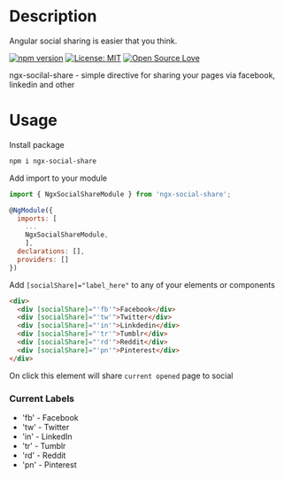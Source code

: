 # Description
Angular social sharing is easier that you think.

[![npm version](https://badge.fury.io/js/ngx-social-share.svg)](https://badge.fury.io/js/ngx-social-share)
[![License: MIT](https://img.shields.io/badge/License-MIT-green.svg)](https://github.com/alexburykin/ngx-social-share/blob/master/LICENSE.md)
[![Open Source Love](https://badges.frapsoft.com/os/v2/open-source.svg?v=103)](https://github.com/ellerbrock/open-source-badges/)

ngx-socilal-share - simple directive for sharing your pages via facebook, linkedin and other

# Usage
Install package
```sh
npm i ngx-social-share
```
Add import to your module
```js
import { NgxSocialShareModule } from 'ngx-social-share';

@NgModule({
  imports: [
    ...
    NgxSocialShareModule,
    ],
  declarations: [],
  providers: []
})
```

Add `[socialShare]="label_here"` to any of your elements or components
```html
<div>
  <div [socialShare]="'fb'">Facebook</div>
  <div [socialShare]="'tw'">Twitter</div>
  <div [socialShare]="'in'">Linkdedin</div>
  <div [socialShare]="'tr'">Tumblr</div>
  <div [socialShare]="'rd'">Reddit</div>
  <div [socialShare]="'pn'">Pinterest</div>
</div>
```
On click this element will share `current opened` page to social

### Current Labels
- 'fb' - Facebook
- 'tw' - Twitter
- 'in' - LinkedIn
- 'tr' - Tumblr
- 'rd' - Reddit
- 'pn' - Pinterest
